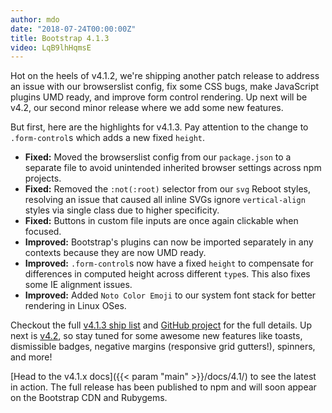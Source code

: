 ```yaml
---
author: mdo
date: "2018-07-24T00:00:00Z"
title: Bootstrap 4.1.3
video: LqB9lhHqmsE
---
```


Hot on the heels of v4.1.2, we're shipping another patch release to address an issue with our browserslist config, fix some CSS bugs, make JavaScript plugins UMD ready, and improve form control rendering. Up next will be v4.2, our second minor release where we add some new features.

But first, here are the highlights for v4.1.3. Pay attention to the change to `.form-control`s which adds a new fixed `height`.

- **Fixed:** Moved the browserslist config from our `package.json` to a separate file to avoid unintended inherited browser settings across npm projects.
- **Fixed:** Removed the `:not(:root)` selector from our `svg` Reboot styles, resolving an issue that caused all inline SVGs ignore `vertical-align` styles via single class due to higher specificity.
- **Fixed:** Buttons in custom file inputs are once again clickable when focused.
- **Improved:** Bootstrap's plugins can now be imported separately in any contexts because they are now UMD ready.
- **Improved:** `.form-control`s now have a fixed `height` to compensate for differences in computed height across different `type`s. This also fixes some IE alignment issues.
- **Improved:** Added `Noto Color Emoji` to our system font stack for better rendering in Linux OSes.

Checkout the full [v4.1.3 ship list](https://github.com/twbs/bootstrap/issues/26867) and [GitHub project](https://github.com/twbs/bootstrap/projects/15) for the full details. Up next is [v4.2](https://github.com/twbs/bootstrap/projects/6), so stay tuned for some awesome new features like toasts, dismissible badges, negative margins (responsive grid gutters!), spinners, and more!

[Head to the v4.1.x docs]({{< param "main" >}}/docs/4.1/) to see the latest in action. The full release has been published to npm and will soon appear on the Bootstrap CDN and Rubygems.
